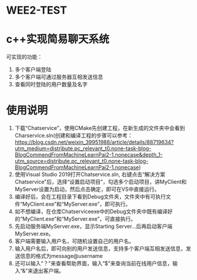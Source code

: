 # WEE2-TEST

# c++实现简易聊天系统
可实现的功能：
1. 多个客户端登陆
2. 多个客户端可通过服务器互相发送信息
3. 查看同时登陆的用户数量及名字

# 使用说明
1. 下载“Chatservice”，使用CMake先创建工程，在新生成的文件夹中会看到Charservice.sln(创建和编译工程的步骤可以参考：https://blog.csdn.net/weixin_39951988/article/details/88719634?utm_medium=distribute.pc_relevant_t0.none-task-blog-BlogCommendFromMachineLearnPai2-1.nonecase&depth_1-utm_source=distribute.pc_relevant_t0.none-task-blog-BlogCommendFromMachineLearnPai2-1.nonecase)
2. 使用Visual Studio 2019打开Chatservice.sln, 右键点击“解决方案Chatservice”后，选择“设置启动项目”，勾选多个启动项目，讲MyClient和MyServer设置为启动，然后点击确定，即可在VS中直接运行。
3. 编译好后，会在工程目录下看到Debug文件夹，文件夹中有可执行文件“MyClient.exe”和“MyServer.exe”，即可执行。
4. 如不想编译，在仓库Chatserviceexe中的Debug文件夹中既有编译好的“MyClient.exe”和“MyServer.exe”，可直接执行。
5. 先启动服务端MyServer.exe，显示Starting Server...后再启动客户端MyServer.exe。
6. 客户端需要输入用户名，可随机设置自己的用户名。
7. 输入用户名后，即可向别的用户发送信息，支持多个客户端互相发送信息，发送信息的格式为message@username
8. 还可以输入“？”来查看帮助界面，输入“$”来查询当前在线用户信息，输入“&”来退出客户端。




